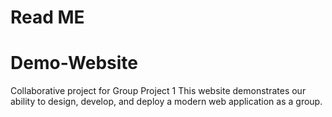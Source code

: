# Read ME
# Demo-Website
Collaborative project for Group Project 1
This website demonstrates our ability to design, develop, and deploy a modern web application as a group.
